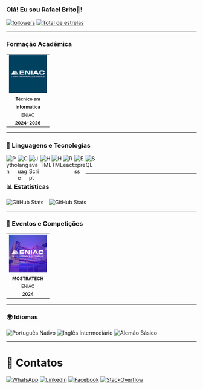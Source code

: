 ### Olá! Eu sou Rafael Brito👋!
<p align="left">
      <a href="https://github.com/codinokrnos?tab=followers">
         <img alt="followers" title="Siga-me no Github" src="https://custom-icon-badges.demolab.com/github/followers/Rafa-A-Brito?color=236ad3&labelColor=1155ba&style=for-the-badge&logo=person-add&label=Follow&logoColor=white"/></a>
      <a href="https://github.com/Rafa-A-Brito?tab=repositories&sort=stargazers">
         <img alt="Total de estrelas" title="Total de Estrelas GitHub" src="https://custom-icon-badges.demolab.com/github/stars/Rafa-A-Brito?color=55960c&style=for-the-badge&labelColor=488207&logo=star"/></a>

---

### Formação Acadêmica
<table>
      <tr>
          <td align="center" width="100px">
             <img src="./assets/eniac.png" alt="Foto ENIAC"/>
          <br/>
          <sub>
             <b> Técnico em Informática</b>
             <br/>
             ENIAC
             <br/>
             <b> 2024-2026</b> 
          </td>
          </sub>
      </tr>
</table>

---

### 🤖 Linguagens e Tecnologias

  <img 
    align="left"
    alt="Python"
    title="Python"
    width="30px"
    src="https://cdn.jsdelivr.net/gh/devicons/devicon@latest/icons/python/python-original.svg" 
    />      
  
  <img     
    align="left"
    alt="C language"
    title="C language"
    width="30px"
    src="https://cdn.jsdelivr.net/gh/devicons/devicon@latest/icons/c/c-original.svg"
    />
  
  <img 
    align="left"
    alt="JavaScript"
    title="JavaScript"
    width="30px"
    src="https://cdn.jsdelivr.net/gh/devicons/devicon@latest/icons/javascript/javascript-original.svg" 
    />
          
  <img
    align="left"
    alt="HTML"
    title="HTML"
    width="30px"
    src="https://cdn.jsdelivr.net/gh/devicons/devicon@latest/icons/html5/html5-original.svg" 
  />
  <img 
    align="left"
    alt="HTML"
    title="HTML"
    width="30px"
    src="https://cdn.jsdelivr.net/gh/devicons/devicon@latest/icons/css3/css3-original.svg" 
  />
  <img
    align="left"
    alt="React"
    title="React"
    width="30px"
    src="https://cdn.jsdelivr.net/gh/devicons/devicon@latest/icons/react/react-original.svg" 
  />


  <img 
    align="left"
    alt="Express"
    title="Express"
    width="30px"
    src="https://cdn.jsdelivr.net/gh/devicons/devicon@latest/icons/express/express-original.svg"
  />

  <img 
    align="left"
    alt="SQL"
    title="SQL"
    width="30px"
    src="https://cdn.jsdelivr.net/gh/devicons/devicon@latest/icons/azuresqldatabase/azuresqldatabase-original.svg"
    />
<br/>
<br/>

---

### 📊 Estatísticas
<div>
    <img 
      alt="GitHub Stats"
      height="200"
      style="padding-right: 10px;"
      src="https://github-readme-stats.vercel.app/api?username=Rafa-A-Brito&show_icons=true&theme=tokyonight&include_all_commits=true&locale=pt-br"
      />
<img 
    align="top"
    alt="GitHub Stats"
    height="200"
    style="padding-right: 10px;"
    src="https://github-readme-stats.vercel.app/api/top-langs/?username=Rafa-A-Brito&theme=tokyonight&custom_title=Tecnologias&langs=_count=9"
    />      
</div>  

---

### 🏢 Eventos e Competições
<table>
      <tr>
          <td align="center" width="100px">
             <img src="./assets/mostratech.png" alt="Foto MOSTRATECH"/>
          <br/>
          <sub>
             <b> MOSTRATECH</b>
             <br/>
             ENIAC
             <br/>
             <b> 2024 </b> 
          </td>
          </sub>
      </tr>
</table>

---
### 🌍 Idiomas
![Português Nativo](https://img.shields.io/badge/Portugu%C3%AAs-Nativo-brightgreen?style=for-the-badge)
![Inglês Intermediário](https://img.shields.io/badge/Ingl%C3%AAs-Intermedi%C3%A1rio-blue?style=for-the-badge)
![Alemão Básico](https://img.shields.io/badge/Alem%C3%A3o-B%C3%A1sico-red?style=for-the-badge)

---

# 💬 Contatos

[![WhatsApp](https://img.shields.io/badge/WhatsApp-25D366?style=for-the-badge&logo=whatsapp&logoColor=white)](https://wa.me/5511963719181)
[![LinkedIn](https://img.shields.io/badge/LinkedIn-0077B5?style=for-the-badge&logo=linkedin&logoColor=white)](https://rafaelbrito.com](https://www.linkedin.com/in/rafael-brito-3a3819308/))
[![Facebook](https://img.shields.io/badge/Facebook-1877F2?style=for-the-badge&logo=facebook&logoColor=white)](https://rafaelbrito.com](https://www.facebook.com/share/15h4BdBsXJ/))
[![StackOverflow](https://img.shields.io/badge/Stack_Overflow-FE7A16?style=for-the-badge&logo=stack-overflow&logoColor=white)](https://rafaelbrito.com](https://stackoverflow.com/users/29687323/rafael-brito))




    
          
